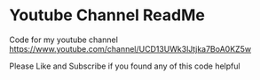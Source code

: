 # Youtube Channel ReadMe

Code for my youtube channel https://www.youtube.com/channel/UCD13UWk3lJtjka7BoA0KZ5w

Please Like and Subscribe if you found any of this code helpful
